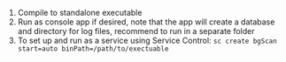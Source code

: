 1. Compile to standalone executable
2. Run as console app if desired, note that the app will create a database and directory for log files, recommend to run in a separate folder
3. To set up and run as a service using Service Control:
`sc create bgScan start=auto binPath=/path/to/exectuable`
